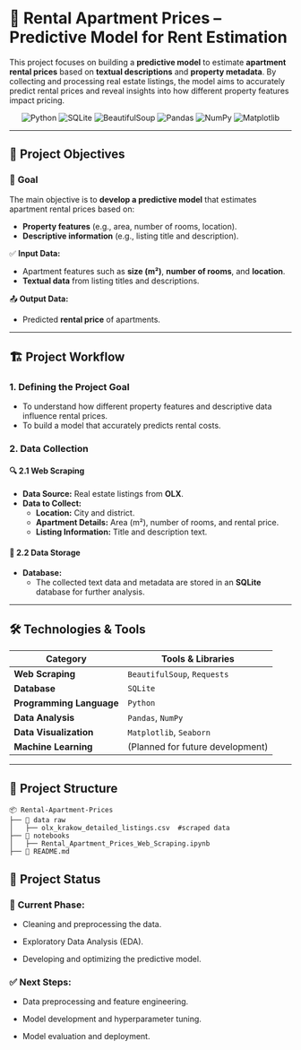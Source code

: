 # 🏡 Rental Apartment Prices – Predictive Model for Rent Estimation

This project focuses on building a **predictive model** to estimate **apartment rental prices** based on **textual descriptions** and **property metadata**. By collecting and processing real estate listings, the model aims to accurately predict rental prices and reveal insights into how different property features impact pricing.  

<p align="center">
  <img src="https://img.shields.io/badge/Python-3776AB?style=for-the-badge&logo=python&logoColor=white" alt="Python"/>
  <img src="https://img.shields.io/badge/SQLite-003B57?style=for-the-badge&logo=sqlite&logoColor=white" alt="SQLite"/>
  <img src="https://img.shields.io/badge/BeautifulSoup-4B275F?style=for-the-badge&logo=beautifulsoup&logoColor=white" alt="BeautifulSoup"/>
  <img src="https://img.shields.io/badge/Pandas-150458?style=for-the-badge&logo=pandas&logoColor=white" alt="Pandas"/>
  <img src="https://img.shields.io/badge/Numpy-013243?style=for-the-badge&logo=numpy&logoColor=white" alt="NumPy"/>
  <img src="https://img.shields.io/badge/Matplotlib-11557C?style=for-the-badge&logo=plotly&logoColor=white" alt="Matplotlib"/>
</p>

---

## 🎯 Project Objectives  

### 📌 **Goal**  
The main objective is to **develop a predictive model** that estimates apartment rental prices based on:  
- **Property features** (e.g., area, number of rooms, location).  
- **Descriptive information** (e.g., listing title and description).  

✅ **Input Data:**  
- Apartment features such as **size (m²)**, **number of rooms**, and **location**.  
- **Textual data** from listing titles and descriptions.  

📤 **Output Data:**  
- Predicted **rental price** of apartments.  

---

## 🏗️ Project Workflow  

### **1. Defining the Project Goal**  
- To understand how different property features and descriptive data influence rental prices.  
- To build a model that accurately predicts rental costs.  

### **2. Data Collection**  

#### 🔍 **2.1 Web Scraping**  
- **Data Source:** Real estate listings from **OLX**.  
- **Data to Collect:**  
  - **Location:** City and district.  
  - **Apartment Details:** Area (m²), number of rooms, and rental price.  
  - **Listing Information:** Title and description text.  

#### 🏦 **2.2 Data Storage**  
- **Database:**  
  - The collected text data and metadata are stored in an **SQLite** database for further analysis.  

---

## 🛠️ Technologies & Tools  

| **Category**         | **Tools & Libraries**                              |
|-----------------------|--------------------------------------------------|
| **Web Scraping**      | `BeautifulSoup`, `Requests`                      |
| **Database**          | `SQLite`                                         |
| **Programming Language** | `Python`                                      |
| **Data Analysis**     | `Pandas`, `NumPy`                                |
| **Data Visualization**| `Matplotlib`, `Seaborn`                          |
| **Machine Learning**  | (Planned for future development)                 |

---

## 🚀 Project Structure  

```plaintext
📦 Rental-Apartment-Prices
├── 📁 data raw
│   ├── olx_krakow_detailed_listings.csv  #scraped data
├── 📁 notebooks
│   ├── Rental_Apartment_Prices_Web_Scraping.ipynb
├── 📄 README.md
```

##  🚧 Project Status
###  🚀 **Current Phase:**  

- Cleaning and preprocessing the data.

- Exploratory Data Analysis (EDA).

- Developing and optimizing the predictive model.

### ✅ **Next Steps:** 

- Data preprocessing and feature engineering.

- Model development and hyperparameter tuning.

- Model evaluation and deployment.